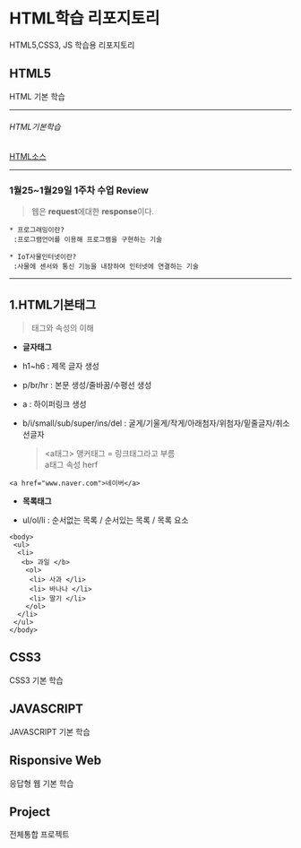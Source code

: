 # HTML학습 리포지토리

HTML5,CSS3, JS 학습용 리포지토리

## HTML5 
HTML 기본 학습

--------------------------------------------------------------------------

###### HTML기본학습
[HTML소스](https://github.com/hyojin-park24/Study-HTML/tree/main/01_HTML)

--------------------------------------------------------------------------

### 1월25~1월29일 1주차 수업 Review
> 웹은 **request**에대한 **response**이다.

```
* 프로그래밍이란?   
 :프로그램언어를 이용해 프로그램을 구현하는 기술
 
* IoT사물인터넷이란?   
 :사물에 센서와 통신 기능을 내장하여 인터넷에 연결하는 기술
 ```
 
 -------------------------------------------------------------------------

## 1.HTML기본태그
>태그와 속성의 이해

 - **글자태그**   
 * h1~h6 : 제목 글자 생성   
 * p/br/hr : 본문 생성/줄바꿈/수평선 생성   
 * a : 하이퍼링크 생성    
 * b/i/small/sub/super/ins/del : 굴게/기울게/작게/아래첨자/위첨자/밑줄글자/취소선글자     
  
    > <a태그> 앵커태그 = 링크태그라고 부름    
    >  a태그 속성 herf
  ```
  <a href="www.naver.com">네이버</a>
  ```
 
 - **목록태그**   
  * ul/ol/li : 순서없는 목록 / 순서있는 목록 / 목록 요소    
  
  ```
  <body>
   <ul>
    <li> 
     <b> 과일 </b>
      <ol> 
       <li> 사과 </li>
       <li> 바나나 </li>
       <li> 딸기 </li>
      </ol>
    </li>
   </ul>
  </body> 
```

## CSS3
CSS3 기본 학습


## JAVASCRIPT 
JAVASCRIPT 기본 학습

## Risponsive Web
응답형 웹 기본 학습

## Project
전체통합 프로젝트
